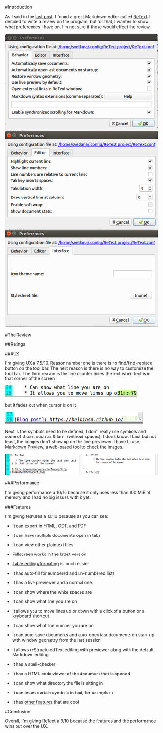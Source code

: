 <!--
.. title: ReText Review
.. slug: retext-review
.. date: 2018-03-25 11:19:55 UTC-04:00
.. tags: reviews 
.. category: 
.. link: 
.. description: 
.. type: text
-->

#Introduction

As I said in the [last post](https://belkinsa.github.io/SenseOpenness/posts/why-plaintext/), I found a great Markdown editor called [ReText](https://github.com/ReText-project/ReText). I decided to write a review on the program, but for that, I wanted to show what preferences I have on.  I'm not sure if those would effect the review.

<img src="/images/reTextPreferencesB.png">

<img src="/images/reTextPreferencesE.png">

<img src="/images/reTextPreferencesI.png">

#The Review

##Ratings

###UX

I'm giving UX a 7.5/10. Reason number one is there is no find/find-replace button on the tool bar. The next reason is there is no way to customize the tool bar. The third reason is the line counter hides the text when text is in that corner of the screen

<img src="/images/LineNumberHidingText.png">

but it fades out when cursor is on it

<img src="/images/FadeWhenCursorOnIt.png">

Next is the symbols need to be defined; I don't really use symbols and some of those, such as & larr ; (without spaces); I don't know. I  Last but not least, the images don't show up on the live previewer. I have to use [Markdown Preview](http://markdownlivepreview.com/), a web-based tool to check the images.

<img src="/images/ImagesDontShow.png">

###Performance

I'm giving performance a 10/10 because it only uses less than 100 MiB of memory and I had no big issues with it yet.

###Features

I'm giving features a 10/10 because as you can see:

* It can export in HTML, ODT, and PDF


* It can have multiple documents open in tabs

* It can view other plaintext files

* Fullscreen works in the latest version

* [Table editing/formating](https://github.com/ReText-project/reTextReview/wiki/Table-editing-mode) is much easier

* It has auto-fill for numbered and un-numbered lists

* It has a live previewer and a normal one

* It can show where the white spaces are

* It can show what line you are on

* It allows you to move lines up or down with a click of a button or a keyboard shortcut

* It can show what line number you are on

* It can auto-save documents and auto-open last documents on start-up with window geometry from the last session

* It allows reStructuredText editing with previewer along with the default Markdown editing

* It has a spell-checker

* It has a HTML code viewer of the document that is opened

* It can show what directory the file is sitting in

* It can insert certain symbols in text, for example: &larr;

* It has [other features](https://github.com/ReText-project/reTextReview/wiki) that are cool

#Conclusion

Overall, I'm giving ReText a 9/10 because the features and the performance wins out over the UX.